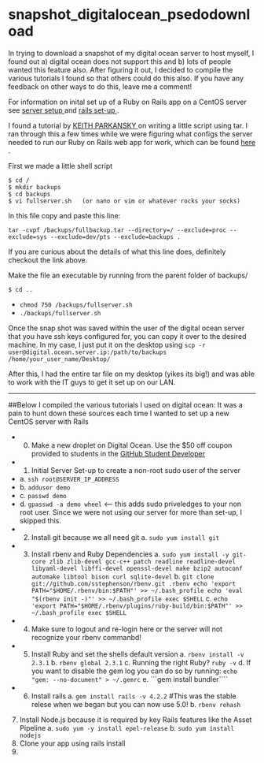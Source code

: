# snapshot_digitalocean_psedodownload
In trying to download a snapshot of my digital ocean server to host myself, I found out a) digital ocean does not support this and b) lots of people wanted this feature also. After figuring it out, I decided to compile the various tutorials I found so that others could do this also. If you have any feedback on other ways to do this, leave me a comment!

For information on inital set up of a Ruby on Rails app on a CentOS server see <a href = "https://www.digitalocean.com/community/tutorials/initial-server-setup-with-centos-7"> server setup </a> and <a href = "https://www.digitalocean.com/community/tutorials/how-to-install-ruby-on-rails-with-rbenv-on-centos-7"> rails set-up </a>.

I found a tutorial by <a href= "http://www.aboutdebian.com/tar-backup.htm"> KEITH PARKANSKY </a> on writing a little script using tar. I ran through this a few times while we were figuring what configs the server needed to run our Ruby on Rails web app for work,  which can be found <a href = "https://github.com/c-hamilton/hour_report.git"> here </a>. 

First we made a little shell script
```
$ cd /
$ mkdir backups
$ cd backups
$ vi fullserver.sh   (or nano or vim or whatever rocks your socks) 
``` 

In this file copy and paste this line: 
```
tar -cvpf /backups/fullbackup.tar --directory=/ --exclude=proc --exclude=sys --exclude=dev/pts --exclude=backups .
```
If you are curious about the details of what this line does, definitely checkout the link above. 

Make the file an executable by running from the parent folder of backups/
```
$ cd ..
```
- ```chmod 750 /backups/fullserver.sh```
- ```./backups/fullserver.sh```

Once the snap shot was saved within the user of the digital ocean server that you have ssh keys configured for, you can copy it over to the desired machine. In my case, I just put it on the desktop using 
```scp -r user@digital.ocean.server.ip:/path/to/backups /home/your_user_name/Desktop/```

After this, I had the entire tar file on my desktop (yikes its big!) and was able to work with the IT guys to get it set up on our LAN. 
- - - - - - - - - - - - - - - - - - - - - - - - - - - - - - - - - - - - - - - - - - - - - - - - - - - - - - - - - - - - - - - - - - - - - - - - - - - - - - - - - - - - - - - - - - - - - - - - - - - - - - - - - - - - - - - - - - - - - - - - - - - - - -
##Below I compiled the various tutorials I used on digital ocean:
It was a pain to hunt down these sources each time I wanted to set up a new CentOS server with Rails
- 0. Make a new droplet on Digital Ocean. Use the $50 off coupon provided to students in the [GitHub Student Developer](https://education.github.com/pack)
- 1. Initial Server Set-up to create a non-root sudo user of the server
- a. ```ssh root@SERVER_IP_ADDRESS```
- b. ```adduser demo```
- c. ```passwd demo```
- d. ```gpasswd -a demo wheel``` <-- this adds sudo priveledges to your non root user. Since we were not using our server for more than set-up, I skipped this.
- 2. Install git because we all need git
a. ```sudo yum install git```
- 3. Install rbenv and Ruby Dependencies
a. ```sudo yum install -y git-core zlib zlib-devel gcc-c++ patch readline readline-devel libyaml-devel libffi-devel openssl-devel make bzip2 autoconf automake libtool bison curl sqlite-devel```
b. ```git clone git://github.com/sstephenson/rbenv.git .rbenv
echo 'export PATH="$HOME/.rbenv/bin:$PATH"' >> ~/.bash_profile
echo 'eval "$(rbenv init -)"' >> ~/.bash_profile
exec $SHELL```
c. ```echo 'export PATH="$HOME/.rbenv/plugins/ruby-build/bin:$PATH"' >> ~/.bash_profile
exec $SHELL```
- 4. Make sure to logout and re-login here or the server will not recognize your rbenv commanbd!
- 5. Install Ruby and set the shells default version
a. ``` rbenv install -v 2.3.1 ```
b. ```rbenv global 2.3.1```
c. Running the right Ruby? ```ruby -v```
d. If you want to disable the gem log you can do so by running: ```echo "gem: --no-document" > ~/.gemrc```
e. ```gem install bundler````
- 6. Install rails 
a. ```gem install rails -v 4.2.2``` #This was the stable relese when we began but you can now use 5.0!
b. ```rbenv rehash```
7. Install Node.js because it is required by key Rails features like the Asset Pipeline
a. ```sudo yum -y install epel-release```
b. ```sudo yum install nodejs```
8. Clone your app using rails install
9. 

